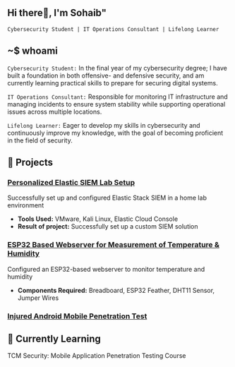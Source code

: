 ## Hi there👋, I'm Sohaib"
`Cybersecurity Student | IT Operations Consultant | Lifelong Learner`


## ~$ whoami
`Cybersecurity Student:` In the final year of my cybersecurity degree; I have built a foundation in both offensive- and defensive security, and am currently learning practical skills to prepare for securing digital systems.

`IT Operations Consultant:` Responsible for monitoring IT infrastructure and managing incidents to ensure system stability while supporting operational issues across multiple locations.

`Lifelong Learner:` Eager to develop my skills in cybersecurity and continuously improve my knowledge, with the goal of becoming proficient in the field of security.

## 🚀 Projects
### [Personalized Elastic SIEM Lab Setup](https://github.com/sohaib2011/SIEM-Home_Lab)
Successfully set up and configured Elastic Stack SIEM in a home lab environment
- **Tools Used:** VMware, Kali Linux, Elastic Cloud Console
- **Result of project:** Successfully set up a custom SIEM solution

### [ESP32 Based Webserver for Measurement of Temperature & Humidity](https://github.com/sohaib2011/DHTT11_Project)
Configured an ESP32-based webserver to monitor temperature and humidity
- **Components Required:** Breadboard, ESP32 Feather, DHT11 Sensor, Jumper Wires

### [Injured Android Mobile Penetration Test](https://github.com/sohaib2011/injuredandroid-testing)




## 🌱 Currently Learning
TCM Security: Mobile Application Penetration Testing Course


